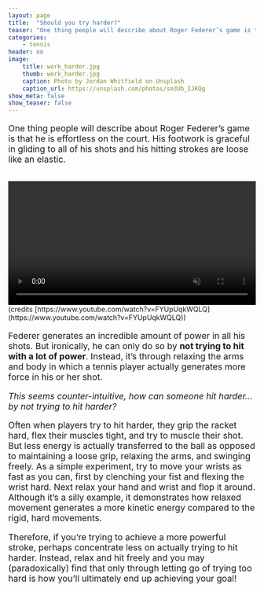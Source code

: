 ```yaml
---
layout: page
title:  "Should you try harder?"
teaser: "One thing people will describe about Roger Federer’s game is that he is effortless on the court. His footwork is graceful in..."
categories:
    - tennis
header: no
image:
    title: work_harder.jpg
    thumb: work_harder.jpg
    caption: Photo by Jordan Whitfield on Unsplash
    caption_url: https://unsplash.com/photos/sm3Ub_IJKQg
show_meta: false
show_teaser: false
---
```


<p style="font-size: 1.1rem;">One thing people will describe about Roger Federer’s game is that he is effortless on the court. His footwork is graceful in gliding to all of his shots and his hitting strokes are loose like an elastic.</p>

<br>
<video class="right" src="/images/federer_forehand.mp4" preload loop autoplay muted
style="
    margin: 0 auto;
    display: block;
    width: 100%;
"></video>
(credits [https://www.youtube.com/watch?v=FYUpUqkWQLQ](https://www.youtube.com/watch?v=FYUpUqkWQLQ))

<p style="font-size: 1.1rem;">
Federer generates an incredible amount of power in all his shots. But ironically, he can only do so by <b>not trying to hit with a lot of power</b>. Instead, it’s through relaxing the arms and body in which a tennis player actually generates more force in his or her shot. </p>

<p style="font-size: 1.1rem;"><i>This seems counter-intuitive, how can someone hit harder… by not trying to hit harder? </i></p>

<p style="font-size: 1.1rem;">
Often when players try to hit harder, they grip the racket hard, flex their muscles tight, and try to muscle their shot. But less energy is actually transferred to the ball as opposed to maintaining a loose grip, relaxing the arms, and swinging freely. As a simple experiment, try to move your wrists as fast as you can, first by clenching your fist and flexing the wrist hard. Next relax your hand and wrist and flop it around. Although it’s a silly example, it demonstrates how relaxed movement generates a more kinetic energy compared to the rigid, hard movements.
</p>

<p style="font-size: 1.1rem;">
Therefore, if you’re trying to achieve a more powerful stroke, perhaps concentrate less on actually trying to hit harder. Instead, relax and hit freely and you may (paradoxically) find that only through letting go of trying too hard is how you’ll ultimately end up achieving your goal!
</p>
